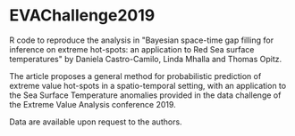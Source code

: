 # EVAChallenge2019

R code to reproduce the analysis in "Bayesian space-time gap filling for inference on extreme hot-spots: an application to Red Sea surface temperatures" by Daniela Castro-Camilo, Linda Mhalla and Thomas Opitz.

The article proposes a general method for probabilistic prediction of extreme value hot-spots in a spatio-temporal setting, with an application to the Sea Surface Temperature anomalies provided in the data challenge of the Extreme Value Analysis conference 2019.

Data are available upon request to the authors.

